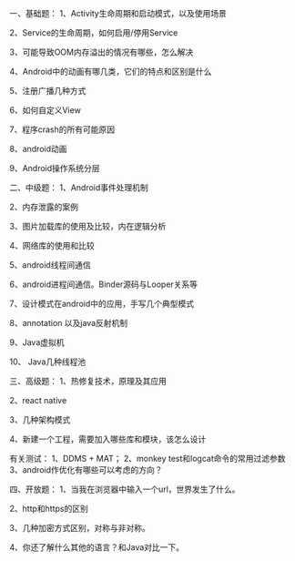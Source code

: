 一、基础题：
1、Activity生命周期和启动模式，以及使用场景

2、Service的生命周期，如何启用/停用Service

3、可能导致OOM内存溢出的情况有哪些，怎么解决

4、Android中的动画有哪几类，它们的特点和区别是什么

5、注册广播几种方式

6、如何自定义View

7、程序crash的所有可能原因

8、android动画

9、Android操作系统分层

二、中级题：
1、Android事件处理机制

2、内存泄露的案例

3、图片加载库的使用及比较，内在逻辑分析

4、网络库的使用和比较

5、android线程间通信

6、android进程间通信。Binder源码与Looper关系等

7、设计模式在android中的应用，手写几个典型模式

8、annotation 以及java反射机制

9、Java虚拟机

10、 Java几种线程池

三、高级题：
1、热修复技术，原理及其应用

2、react native

3、几种架构模式

4、新建一个工程，需要加入哪些库和模块，该怎么设计

有关测试： 1、DDMS + MAT； 2、monkey test和logcat命令的常用过滤参数 3、android作优化有哪些可以考虑的方向？

四、开放题：
1、当我在浏览器中输入一个url，世界发生了什么。

2、http和https的区别

3、几种加密方式区别，对称与非对称。

4、你还了解什么其他的语言？和Java对比一下。
